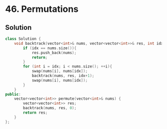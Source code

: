 # 46. Permutations

<!-- ## Intution -->

## Solution
<!-- * TC: $O()$
* SC: $O()$ -->
```cpp
class Solution {
    void backtrack(vector<int>& nums, vector<vector<int>>& res, int idx){
        if (idx == nums.size()){
            res.push_back(nums);
            return;
        }
        for (int i = idx; i < nums.size(); ++i){
            swap(nums[i], nums[idx]);
            backtrack(nums, res, idx+1);
            swap(nums[i], nums[idx]);
        }
    }
public:
    vector<vector<int>> permute(vector<int>& nums) {
        vector<vector<int>> res;
        backtrack(nums, res, 0);
        return res;
    }
};
```